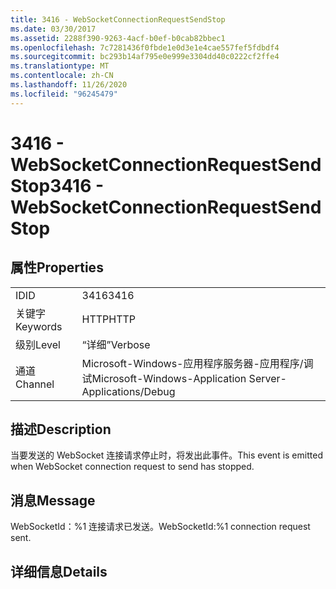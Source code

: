 ```yaml
---
title: 3416 - WebSocketConnectionRequestSendStop
ms.date: 03/30/2017
ms.assetid: 2288f390-9263-4acf-b0ef-b0cab82bbec1
ms.openlocfilehash: 7c7281436f0fbde1e0d3e1e4cae557fef5fdbdf4
ms.sourcegitcommit: bc293b14af795e0e999e3304dd40c0222cf2ffe4
ms.translationtype: MT
ms.contentlocale: zh-CN
ms.lasthandoff: 11/26/2020
ms.locfileid: "96245479"
---
```

# <a name="3416---websocketconnectionrequestsendstop"></a><span data-ttu-id="0ecd0-102">3416 - WebSocketConnectionRequestSendStop</span><span class="sxs-lookup"><span data-stu-id="0ecd0-102">3416 - WebSocketConnectionRequestSendStop</span></span>

## <a name="properties"></a><span data-ttu-id="0ecd0-103">属性</span><span class="sxs-lookup"><span data-stu-id="0ecd0-103">Properties</span></span>  
  
|||  
|-|-|  
|<span data-ttu-id="0ecd0-104">ID</span><span class="sxs-lookup"><span data-stu-id="0ecd0-104">ID</span></span>|<span data-ttu-id="0ecd0-105">3416</span><span class="sxs-lookup"><span data-stu-id="0ecd0-105">3416</span></span>|  
|<span data-ttu-id="0ecd0-106">关键字</span><span class="sxs-lookup"><span data-stu-id="0ecd0-106">Keywords</span></span>|<span data-ttu-id="0ecd0-107">HTTP</span><span class="sxs-lookup"><span data-stu-id="0ecd0-107">HTTP</span></span>|  
|<span data-ttu-id="0ecd0-108">级别</span><span class="sxs-lookup"><span data-stu-id="0ecd0-108">Level</span></span>|<span data-ttu-id="0ecd0-109">“详细”</span><span class="sxs-lookup"><span data-stu-id="0ecd0-109">Verbose</span></span>|  
|<span data-ttu-id="0ecd0-110">通道</span><span class="sxs-lookup"><span data-stu-id="0ecd0-110">Channel</span></span>|<span data-ttu-id="0ecd0-111">Microsoft-Windows-应用程序服务器-应用程序/调试</span><span class="sxs-lookup"><span data-stu-id="0ecd0-111">Microsoft-Windows-Application Server-Applications/Debug</span></span>|  
  
## <a name="description"></a><span data-ttu-id="0ecd0-112">描述</span><span class="sxs-lookup"><span data-stu-id="0ecd0-112">Description</span></span>  

 <span data-ttu-id="0ecd0-113">当要发送的 WebSocket 连接请求停止时，将发出此事件。</span><span class="sxs-lookup"><span data-stu-id="0ecd0-113">This event is emitted when WebSocket connection request to send has stopped.</span></span>  
  
## <a name="message"></a><span data-ttu-id="0ecd0-114">消息</span><span class="sxs-lookup"><span data-stu-id="0ecd0-114">Message</span></span>  

 <span data-ttu-id="0ecd0-115">WebSocketId：%1 连接请求已发送。</span><span class="sxs-lookup"><span data-stu-id="0ecd0-115">WebSocketId:%1 connection request sent.</span></span>  
  
## <a name="details"></a><span data-ttu-id="0ecd0-116">详细信息</span><span class="sxs-lookup"><span data-stu-id="0ecd0-116">Details</span></span>
